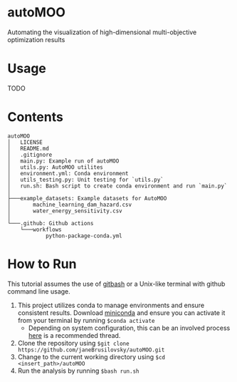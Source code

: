 # autoMOO
Automating the visualization of high-dimensional multi-objective optimization results

# Usage
TODO

# Contents
```
autoMOO
│   LICENSE
│   README.md
│   .gitignore
│   main.py: Example run of autoMOO
│   utils.py: AutoMOO utilites
│   environment.yml: Conda environment
│   utils_testing.py: Unit testing for `utils.py`
│   run.sh: Bash script to create conda environment and run `main.py`
│
├───example_datasets: Example datasets for AutoMOO
│       machine_learning_dam_hazard.csv
│       water_energy_sensitivity.csv
│
└───.github: Github actions
    └───workflows
            python-package-conda.yml
```

# How to Run
This tutorial assumes the use of [gitbash](https://git-scm.com/downloads) or a Unix-like terminal with github command line usage.
1. This project utilizes conda to manage environments and ensure consistent results. Download [miniconda](https://docs.conda.io/en/latest/miniconda.html) and ensure you can activate it from your terminal by running `$conda activate` 
    * Depending on system configuration, this can be an involved process [here](https://discuss.codecademy.com/t/setting-up-conda-in-git-bash/534473) is a recommended thread.
3. Clone the repository using `$git clone https://github.com/janeBrusilovsky/autoMOO.git` 
4. Change to the current working directory using `$cd <insert_path>/autoMOO`
6. Run the analysis by running `$bash run.sh`
